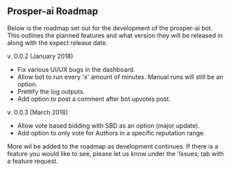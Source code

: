 ## Prosper-ai Roadmap
Below is the roadmap set out for the development of the prosper-ai bot. This outlines the planned features and what version they will be released in along with the expect release date.

v. 0.0.2 (January 2018)
- Fix various UI/UX bugs in the dashboard.
- Allow bot to run every 'x' amount of minutes. Manual runs will still be an option.
- Prettify the log outputs.
- Add option to post a comment after bot upvotes post.

v. 0.0.3 (March 2018)
- Allow vote based bidding with SBD as an option (major update).
- Add option to only vote for Authors in a specific reputation range.

More wil be added to the roadmap as development continues. If there is a feature you would like to see, please let us know under the 'Issues; tab with a feature request.
